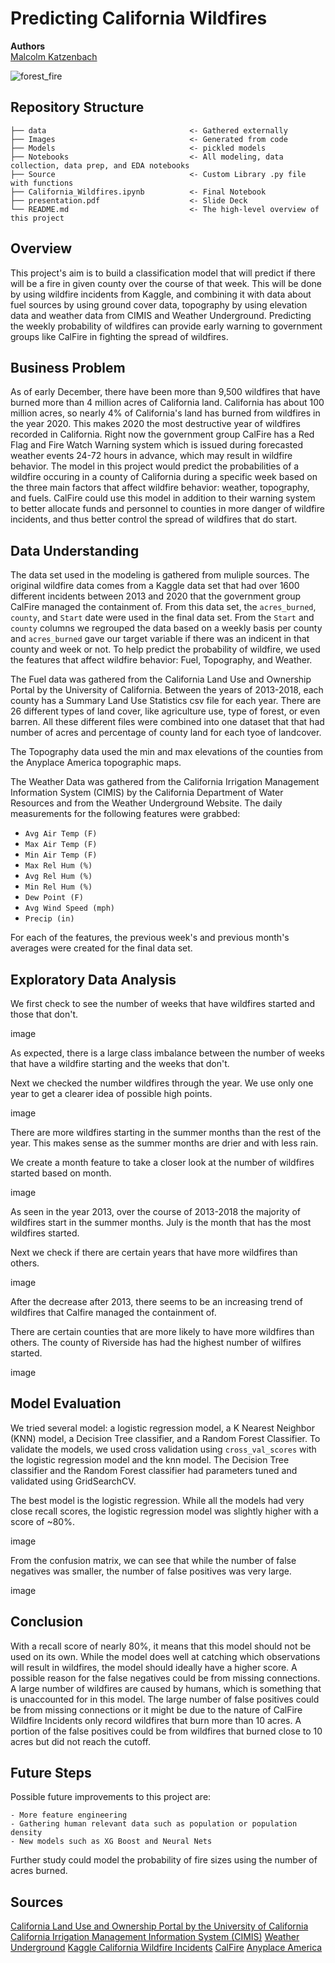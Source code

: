 # Predicting California Wildfires
**Authors** <br>
[Malcolm Katzenbach](https://github.com/malcolm206)<br>

![forest_fire](https://unsplash.com/photos/nVYEechGqqM)

## Repository Structure

```
├── data                                <- Gathered externally
├── Images                              <- Generated from code
├── Models                              <- pickled models
├── Notebooks                           <- All modeling, data collection, data prep, and EDA notebooks
├── Source                              <- Custom Library .py file with functions
├── California_Wildfires.ipynb          <- Final Notebook
├── presentation.pdf                    <- Slide Deck
└── README.md                           <- The high-level overview of this project
```

## Overview

This project's aim is to build a classification model that will predict if there will be a fire in given county over the course of that week. This will be done by using wildfire incidents from Kaggle, and combining it with data about fuel sources by using ground cover data, topography by using elevation data and weather data from CIMIS and Weather Underground. Predicting the weekly probability of wildfires can provide early warning to government groups like CalFire in fighting the spread of wildfires.

## Business Problem

As of early December, there have been more than 9,500 wildfires that have burned more than 4 million acres of California land. California has about 100 million acres, so nearly 4% of California's land has burned from wildfires in the year 2020. This makes 2020 the most destructive year of wildfires recorded in California. Right now the government group CalFire has a Red Flag and Fire Watch Warning system which is issued during forecasted weather events 24-72 hours in advance, which may result in wildfire behavior. The model in this project would predict the probabilities of a wildfire occuring in a county of California during a specific week based on the three main factors that affect wildfire behavior: weather, topography, and fuels. CalFire could use this model in addition to their warning system to better allocate funds and personnel to counties in more danger of wildfire incidents, and thus better control the spread of wildfires that do start.

## Data Understanding

The data set used in the modeling is gathered from muliple sources. The original wildfire data comes from a Kaggle data set that had over 1600 different incidents between 2013 and 2020 that the government group CalFire managed the containment of. From this data set, the `acres_burned`, `county`, and `Start` date were used in the final data set. From the `Start` and `county` columns we regrouped the data based on a weekly basis per county and `acres_burned` gave our target variable if there was an indicent in that county and week or not. To help predict the probability of wildfire, we used the features that affect wildfire behavior: Fuel, Topography, and Weather.

The Fuel data was gathered from the California Land Use and Ownership Portal by the University of California. Between the years of 2013-2018, each county has a Summary Land Use Statistics csv file for each year. There are 26 different types of land cover, like agriculture use, type of forest, or even barren. All these different files were combined into one dataset that that had number of acres and percentage of county land for each tyoe of landcover. 

The Topography data used the min and max elevations of the counties from the Anyplace America topographic maps.

The Weather Data was gathered from the California Irrigation Management Information System (CIMIS) by the California Department of Water Resources and from the Weather Underground Website. The daily measurements for the following features were grabbed:

- `Avg Air Temp (F)`
- `Max Air Temp (F)`
- `Min Air Temp (F)`
- `Max Rel Hum (%)`
- `Avg Rel Hum (%)`
- `Min Rel Hum (%)`
- `Dew Point (F)`
- `Avg Wind Speed (mph)`
- `Precip (in)`

For each of the features, the previous week's and previous month's averages were created for the final data set.

## Exploratory Data Analysis

We first check to see the number of weeks that have wildfires started and those that don't.

image

As expected, there is a large class imbalance between the number of weeks that have a wildfire starting and the weeks that don't.

Next we checked the number wildfires through the year. We use only one year to get a clearer idea of possible high points.

image

There are more wildfires starting in the summer months than the rest of the year. This makes sense as the summer months are drier and with less rain.

We create a month feature to take a closer look at the number of wildfires started based on month.

image

As seen in the year 2013, over the course of 2013-2018 the majority of wildfires start in the summer months. July is the month that has the most wildfires started.

Next we check if there are certain years that have more wildfires than others.

image

After the decrease after 2013, there seems to be an increasing trend of wildfires that Calfire managed the containment of.

There are certain counties that are more likely to have more wildfires than others. The county of Riverside has had the highest number of wilfires started.

image

## Model Evaluation

We tried several model: a logistic regression model, a K Nearest Neighbor (KNN) model, a Decision Tree classifier, and a Random Forest Classifier. To validate the models, we used cross validation using `cross_val_scores` with the logistic regression model and the knn model. The Decision Tree classifier and the Random Forest classifier had parameters tuned and validated using GridSearchCV.

The best model is the logistic regression. While all the models had very close recall scores, the logistic regression model was slightly higher with a score of ~80%.

image

From the confusion matrix, we can see that while the number of false negatives was smaller, the number of false positives was very large.

image


## Conclusion

With a recall score of nearly 80%, it means that this model should not be used on its own. While the model does well at catching which observations will result in wildfires, the model should ideally have a higher score. A possible reason for the false negatives could be from missing connections. A large number of wildfires are caused by humans, which is something that is unaccounted for in this model. The large number of false positives could be from missing connections or it might be due to the nature of CalFire Wildfire Incidents only record wildfires that burn more than 10 acres. A portion of the false positives could be from wildfires that burned close to 10 acres but did not reach the cutoff.

## Future Steps

Possible future improvements to this project are: 

    - More feature engineering
    - Gathering human relevant data such as population or population density
    - New models such as XG Boost and Neural Nets
    
Further study could model the probability of fire sizes using the number of acres burned.

## Sources

[California Land Use and Ownership Portal by the University of California](https://callands.ucanr.edu/data.html#)
[California Irrigation Management Information System (CIMIS)](https://cimis.water.ca.gov/)
[Weather Underground](https://www.wunderground.com/)
[Kaggle California Wildfire Incidents](https://www.kaggle.com/ananthu017/california-wildfire-incidents-20132020)
[CalFire](https://www.fire.ca.gov/)
[Anyplace America](https://www.anyplaceamerica.com/directory/ca/)
